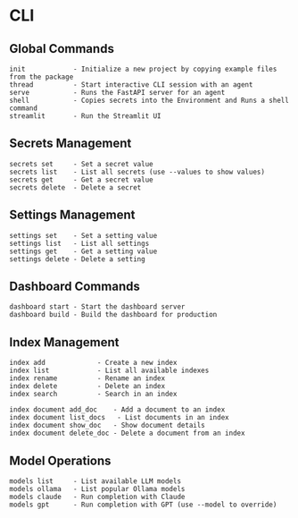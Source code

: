 # CLI

## Global Commands

    init            - Initialize a new project by copying example files from the package
    thread          - Start interactive CLI session with an agent
    serve           - Runs the FastAPI server for an agent
    shell           - Copies secrets into the Environment and Runs a shell command
    streamlit       - Run the Streamlit UI

## Secrets Management

    secrets set     - Set a secret value
    secrets list    - List all secrets (use --values to show values)
    secrets get     - Get a secret value
    secrets delete  - Delete a secret
    
## Settings Management

    settings set    - Set a setting value
    settings list   - List all settings
    settings get    - Get a setting value
    settings delete - Delete a setting

## Dashboard Commands

    dashboard start - Start the dashboard server
    dashboard build - Build the dashboard for production

## Index Management

    index add             - Create a new index
    index list            - List all available indexes
    index rename          - Rename an index
    index delete          - Delete an index
    index search          - Search in an index

    index document add_doc    - Add a document to an index
    index document list_docs   - List documents in an index
    index document show_doc   - Show document details
    index document delete_doc - Delete a document from an index

## Model Operations

    models list     - List available LLM models
    models ollama   - List popular Ollama models
    models claude   - Run completion with Claude
    models gpt      - Run completion with GPT (use --model to override)


